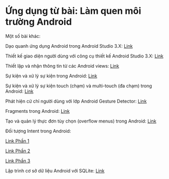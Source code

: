 # Ứng dụng từ bài: Làm quen môi trường Android

Một số bài khác:

Dạo quanh ứng dụng Android trong Android Studio 3.X: <a href="https://github.com/tiendatmagic/daoquanhandroid">Link</a>

Thiết kế giao diện người dùng với công cụ thiết kế Android Studio 3.X: <a href="https://github.com/tiendatmagic/LayoutSample">Link</a>

Thiết lập và nhận thông tin từ các Android views: <a href="https://github.com/tiendatmagic/MyFirstAndroidApplication">Link</a>

Sự kiện và xử lý sự kiện trong Android: <a href="https://github.com/tiendatmagic/androidbasicview">Link</a>

Sự kiện và xử lý sự kiện touch (chạm) và multi-touch (đa chạm) trong Android: <a href="https://github.com/tiendatmagic/MotionEvent">Link</a>

Phát hiện cử chỉ người dùng với lớp Android Gesture Detector: <a href="https://github.com/tiendatmagic/CommonGestures">Link</a>

Fragments trong Android: <a href="https://github.com/tiendatmagic/FragmentExample">Link</a>

Tạo và quản lý thực đơn tùy chọn (overflow menus) trong Android: <a href="https://github.com/tiendatmagic/Menu_example_android">Link</a>

Đối tượng Intent trong Android: 

<a href="https://github.com/tiendatmagic/ExplicitIntent">Link Phần 1</a>

<a href="https://github.com/tiendatmagic/ImplicitIntent">Link Phần 2</a>

<a href="https://github.com/tiendatmagic/SendBroadcast">Link Phần 3</a>

Lập trình cơ sở dữ liệu Android với SQLite: <a href="https://github.com/tiendatmagic/SQLiteDemoApplication">Link</a>
